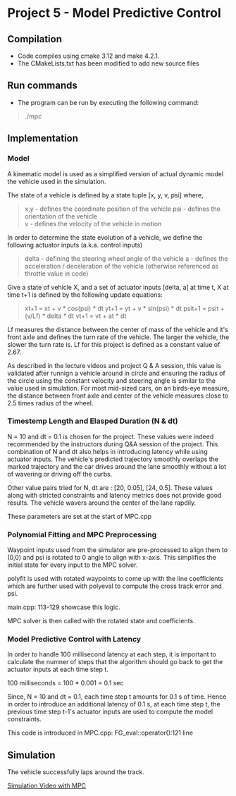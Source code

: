 # Project 5 - Model Predictive Control 
## Compilation
- Code compiles using cmake 3.12 and make 4.2.1. 
- The CMakeLists.txt has been modified to add new source files 

## Run commands
- The program can be run by executing the following command:
> ./mpc

## Implementation 
### Model 
A kinematic model is used as a simplified version of actual dynamic model the vehicle used in the simulation. 

The state of a vehicle is defined by a state tuple [x, y, v, psi] where, 
> x,y - defines the coordinate position of the vehicle 
> psi - defines the orientation of the vehicle  
> v   - defines the velocity of the vehicle in motion

In order to determine the state evolution of a vehicle, we define the following actuator inputs (a.k.a. control inputs)
> delta - defining the steering wheel angle of the vehicle 
> a     - defines the acceleration / deceleration of the vehicle (otherwise referenced as throttle value in code)

Give a state of vehicle X, and a set of actuator inputs [delta, a] at time t, X at time t+1 is defined by the following update equations: 
> xt+1 = xt + v * cos(psi) * dt
> yt+1 = yt + v * sin(psi) * dt 
> psit+1 = psit + (v/Lf) * delta * dt 
> vt+1 = vt + at * dt 

Lf measures the distance between the center of mass of the vehicle and it's front axle and defines the turn rate of the vehicle. The larger the vehicle, the slower the turn rate is. Lf for this project is defined as a constant value of 2.67. 

As described in the lecture videos and project Q & A session, this value is validated after runnign a vehicle around in circle and ensuring the radius of the circle using the constant velocity and steering angle is similar to the value used in simulation. For most mid-sized cars, on an birds-eye measure, the distance between front axle and center of the vehicle measures close to 2.5 times 
radius of the wheel. 

### Timestemp Length and Elasped Duration (N & dt)
N = 10 and dt = 0.1 is chosen for the project. These values were indeed recommended by the instructors during Q&A session of the project. This combination of N and dt also helps in introducing latency while using actuator inputs. The vehicle's predicted trajectory smoothly overlaps the marked trajectory and the car drives around the lane smoothly without a lot of wavering or driving off the curbs. 

Other value pairs tried for N, dt are : [20, 0.05], [24, 0.5]. These values along with stricted constraints and latency metrics does not provide good results. The vehicle wavers around the center of the lane rapdily. 

These parameters are set at the start of MPC.cpp

### Polynomial Fitting and MPC Preprocessing
Waypoint inputs used from the simulator are pre-processed to align them to (0,0) and psi is rotated to 0 angle to align with x-axis. This simplifies the initial state for every input to the MPC solver. 

polyfit is used with rotated waypoints to come up with the line coefficients which are further used with polyeval to compute the cross track error and psi. 

main.cpp: 113-129 showcase this logic. 

MPC solver is then called with the rotated state and coefficients. 
### Model Predictive Control with Latency 
In order to handle 100 millisecond latency at each step, it is important to calculate the numner of steps that the algorithm should go back to get the actuator inputs at each time step t.

100 milliseconds = 100 * 0.001 = 0.1 sec

Since, N = 10 and dt = 0.1, each time step t amounts for 0.1 s of time. Hence in order to introduce an additional latency of 0.1 s, at each time step t, the previous time step t-1's actuator inputs are used to compute the model constraints. 

This code is introduced in MPC.cpp: FG_eval::operator():121 line

## Simulation 
The vehicle successfully laps around the track.

[Simulation Video with MPC](./Results/MPC_Output_480p.mov)
